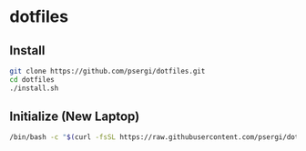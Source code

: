 # dotfiles

## Install

```bash
git clone https://github.com/psergi/dotfiles.git
cd dotfiles
./install.sh
```

## Initialize (New Laptop)

```bash
/bin/bash -c "$(curl -fsSL https://raw.githubusercontent.com/psergi/dotfiles/master/initialize.sh)"
```
